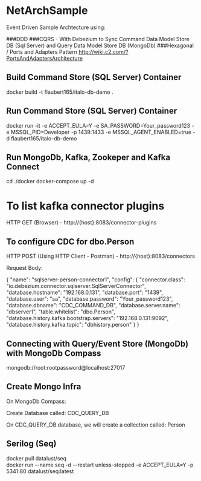 # NetArchSample

Event Driven Sample Archtecture using:

###DDD
###CQRS - With Debezium to Sync Command Data Model Store DB (Sql Server) and Query Data Model Store DB (MongoDb)
###Hexagonal / Ports and Adapters Pattern http://wiki.c2.com/?PortsAndAdaptersArchitecture

## Build Command Store (SQL Server) Container

docker build -t flaubert165/italo-db-demo .

## Run Command Store (SQL Server) Container

docker run -it -e ACCEPT_EULA=Y -e SA_PASSWORD=Your_password123 -e MSSQL_PID=Developer -p 1439:1433 -e MSSQL_AGENT_ENABLED=true -d flaubert165/italo-db-demo

## Run MongoDb, Kafka, Zookeper and Kafka Connect

cd ./docker
docker-compose up -d

# To list kafka connector plugins

HTTP GET (Browser) - http://{host}:8083/connector-plugins

## To configure CDC for dbo.Person

HTTP POST (Using HTTP Client - Postman) - http://{host}:8083/connectors

Request Body:

{
    "name": "sqlserver-person-connector1",
    "config": 
    {
        "connector.class": "io.debezium.connector.sqlserver.SqlServerConnector",
        "database.hostname": "192.168.0.131",
        "database.port": "1439",
        "database.user": "sa",
        "database.password": "Your_password123",
        "database.dbname": "CDC_COMMAND_DB",
        "database.server.name": "dbserver1",
        "table.whitelist": "dbo.Person",
        "database.history.kafka.bootstrap.servers": "192.168.0.131:9092",
        "database.history.kafka.topic": "dbhistory.person"
    }
}

## Connecting with Query/Event Store (MongoDb) with MongoDb Compass

mongodb://root:rootpassword@localhost:27017

## Create Mongo Infra

On MongoDb Compass:

Create Database called: CDC_QUERY_DB

On CDC_QUERY_DB database, we will create a collection called: Person

## Serilog (Seq)

docker pull datalust/seq  
docker run --name seq -d --restart unless-stopped -e ACCEPT_EULA=Y -p 5341:80 datalust/seq:latest  



